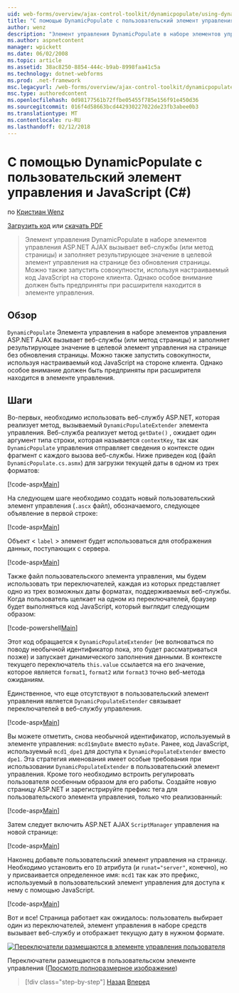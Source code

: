 ```yaml
---
uid: web-forms/overview/ajax-control-toolkit/dynamicpopulate/using-dynamicpopulate-with-a-user-control-and-javascript-cs
title: "С помощью DynamicPopulate с пользовательский элемент управления и JavaScript (C#) | Документы Microsoft"
author: wenz
description: "Элемент управления DynamicPopulate в наборе элементов управления ASP.NET AJAX вызывает веб-службы (или метод страницы) и заполняет результирующее значение в целевой элемент управления на t..."
ms.author: aspnetcontent
manager: wpickett
ms.date: 06/02/2008
ms.topic: article
ms.assetid: 38ac8250-8854-444c-b9ab-8998faa41c5a
ms.technology: dotnet-webforms
ms.prod: .net-framework
msc.legacyurl: /web-forms/overview/ajax-control-toolkit/dynamicpopulate/using-dynamicpopulate-with-a-user-control-and-javascript-cs
msc.type: authoredcontent
ms.openlocfilehash: 0d98177561b72ffbe05455f785e156f91e450d36
ms.sourcegitcommit: 016f4d58663bcd442930227022de23fb3abee0b3
ms.translationtype: MT
ms.contentlocale: ru-RU
ms.lasthandoff: 02/12/2018
---
```

<a name="using-dynamicpopulate-with-a-user-control-and-javascript-c"></a>С помощью DynamicPopulate с пользовательский элемент управления и JavaScript (C#)
====================
по [Кристиан Wenz](https://github.com/wenz)

[Загрузить код](http://download.microsoft.com/download/d/8/f/d8f2f6f9-1b7c-46ad-9252-e1fc81bdea3e/dynamicpopulate2.cs.zip) или [скачать PDF](http://download.microsoft.com/download/b/6/a/b6ae89ee-df69-4c87-9bfb-ad1eb2b23373/dynamicpopulate2CS.pdf)

> Элемент управления DynamicPopulate в наборе элементов управления ASP.NET AJAX вызывает веб-службы (или метод страницы) и заполняет результирующее значение в целевой элемент управления на странице без обновления страницы. Можно также запустить совокупности, используя настраиваемый код JavaScript на стороне клиента. Однако особое внимание должен быть предприняты при расширителя находится в элементе управления.


## <a name="overview"></a>Обзор

`DynamicPopulate` Элемента управления в наборе элементов управления ASP.NET AJAX вызывает веб-службы (или метод страницы) и заполняет результирующее значение в целевой элемент управления на странице без обновления страницы. Можно также запустить совокупности, используя настраиваемый код JavaScript на стороне клиента. Однако особое внимание должен быть предприняты при расширителя находится в элементе управления.

## <a name="steps"></a>Шаги

Во-первых, необходимо использовать веб-службу ASP.NET, которая реализует метод, вызываемый `DynamicPopulateExtender` элемента управления. Веб-служба реализует метод `getDate()` , ожидает один аргумент типа строки, которая называется `contextKey`, так как `DynamicPopulate` управления отправляет сведения о контексте один фрагмент с каждого вызова веб-службы. Ниже приведен код (файл `DynamicPopulate.cs.asmx`) для загрузки текущей даты в одном из трех форматов:

[!code-aspx[Main](using-dynamicpopulate-with-a-user-control-and-javascript-cs/samples/sample1.aspx)]

На следующем шаге необходимо создать новый пользовательский элемент управления (`.ascx` файл), обозначаемого, следующее объявление в первой строке:

[!code-aspx[Main](using-dynamicpopulate-with-a-user-control-and-javascript-cs/samples/sample2.aspx)]

Объект &lt; `label` &gt; элемент будет использоваться для отображения данных, поступающих с сервера.

[!code-aspx[Main](using-dynamicpopulate-with-a-user-control-and-javascript-cs/samples/sample3.aspx)]

Также файл пользовательского элемента управления, мы будем использовать три переключателей, каждая из которых представляет одно из трех возможных даты форматах, поддерживаемых веб-службы. Когда пользователь щелкает на одном из переключателей, браузер будет выполняться код JavaScript, который выглядит следующим образом:

[!code-powershell[Main](using-dynamicpopulate-with-a-user-control-and-javascript-cs/samples/sample4.ps1)]

Этот код обращается к `DynamicPopulateExtender` (не волноваться по поводу необычной идентификатор пока, это будет рассматриваться позже) и запускает динамического заполнения данными. В контексте текущего переключатель `this.value` ссылается на его значение, которое является `format1`, `format2` или `format3` точно веб-метода ожиданиям.

Единственное, что еще отсутствуют в пользовательский элемент управления является `DynamicPopulateExtender` связывает переключателей в веб-службу управления.

[!code-aspx[Main](using-dynamicpopulate-with-a-user-control-and-javascript-cs/samples/sample5.aspx)]

Вы можете отметить, снова необычной идентификатор, используемый в элементе управления: `mcd1$myDate` вместо `myDate`. Ранее, код JavaScript, используемый `mcd1_dpe1` для доступа к `DynamicPopulateExtender` вместо `dpe1`. Эта стратегия именования имеет особые требования при использовании `DynamicPopulateExtender` в пользовательский элемент управления. Кроме того необходимо встроить регулировать пользователя особенным образом для его работы. Создайте новую страницу ASP.NET и зарегистрируйте префикс тега для пользовательского элемента управления, только что реализованный:

[!code-aspx[Main](using-dynamicpopulate-with-a-user-control-and-javascript-cs/samples/sample6.aspx)]

Затем следует включить ASP.NET AJAX `ScriptManager` управления на новой странице:

[!code-aspx[Main](using-dynamicpopulate-with-a-user-control-and-javascript-cs/samples/sample7.aspx)]

Наконец добавьте пользовательский элемент управления на страницу. Необходимо установить его `ID` атрибута (и `runat="server"`, конечно), но у присваивается определенное имя: `mcd1` так как это префикс, используемый в пользовательский элемент управления для доступа к нему с помощью JavaScript.

[!code-aspx[Main](using-dynamicpopulate-with-a-user-control-and-javascript-cs/samples/sample8.aspx)]

Вот и все! Страница работает как ожидалось: пользователь выбирает один из переключателей, элемент управления в наборе средств вызывает веб-службу и отображает текущую дату в нужном формате.


[![Переключатели размещаются в элементе управления пользователя](using-dynamicpopulate-with-a-user-control-and-javascript-cs/_static/image2.png)](using-dynamicpopulate-with-a-user-control-and-javascript-cs/_static/image1.png)

Переключатели размещаются в пользовательском элементе управления ([Просмотр полноразмерное изображение](using-dynamicpopulate-with-a-user-control-and-javascript-cs/_static/image3.png))

>[!div class="step-by-step"]
[Назад](dynamically-populating-a-control-using-javascript-code-cs.md)
[Вперед](dynamically-populating-a-control-vb.md)
